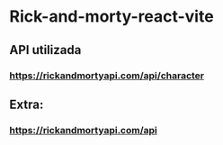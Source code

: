 # Rick-and-morty-react-vite
## API utilizada
### https://rickandmortyapi.com/api/character
## Extra:
### https://rickandmortyapi.com/api
